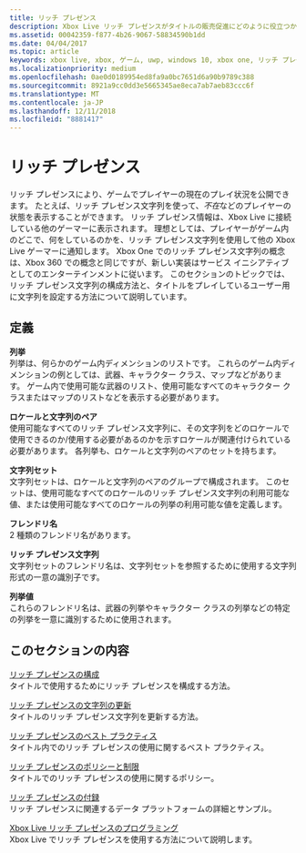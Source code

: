 ```yaml
---
title: リッチ プレゼンス
description: Xbox Live リッチ プレゼンスがタイトルの販売促進にどのように役立つかついて説明します。
ms.assetid: 00042359-f877-4b26-9067-58834590b1dd
ms.date: 04/04/2017
ms.topic: article
keywords: xbox live, xbox, ゲーム, uwp, windows 10, xbox one, リッチ プレゼンス
ms.localizationpriority: medium
ms.openlocfilehash: 0ae0d0189954ed8fa9a0bc7651d6a90b9789c388
ms.sourcegitcommit: 8921a9cc0dd3e5665345ae8eca7ab7aeb83ccc6f
ms.translationtype: MT
ms.contentlocale: ja-JP
ms.lasthandoff: 12/11/2018
ms.locfileid: "8881417"
---
```

# <a name="rich-presence"></a>リッチ プレゼンス

リッチ プレゼンスにより、ゲームでプレイヤーの現在のプレイ状況を公開できます。 たとえば、リッチ プレゼンス文字列を使って、*不在*などのプレイヤーの状態を表示することができます。 リッチ プレゼンス情報は、Xbox Live に接続している他のゲーマーに表示されます。 理想としては、プレイヤーがゲーム内のどこで、何をしているのかを、リッチ プレゼンス文字列を使用して他の Xbox Live ゲーマーに通知します。 Xbox One でのリッチ プレゼンス文字列の概念は、Xbox 360 での概念と同じですが、新しい実装はサービス イニシアティブとしてのエンターテインメントに従います。 このセクションのトピックでは、リッチ プレゼンス文字列の構成方法と、タイトルをプレイしているユーザー用に文字列を設定する方法について説明しています。


## <a name="definitions"></a>定義

**列挙**  
列挙は、何らかのゲーム内ディメンションのリストです。 これらのゲーム内ディメンションの例としては、武器、キャラクター クラス、マップなどがあります。 ゲーム内で使用可能な武器のリスト、使用可能なすべてのキャラクター クラスまたはマップのリストなどを表示する必要があります。

**ロケールと文字列のペア**  
使用可能なすべてのリッチ プレゼンス文字列に、その文字列をどのロケールで使用できるのか/使用する必要があるのかを示すロケールが関連付けられている必要があります。 各列挙も、ロケールと文字列のペアのセットを持ちます。

**文字列セット**  
文字列セットは、ロケールと文字列のペアのグループで構成されます。 このセットは、使用可能なすべてのロケールのリッチ プレゼンス文字列の利用可能な値、または使用可能なすべてのロケールの列挙の利用可能な値を定義します。

**フレンドリ名**  
2 種類のフレンドリ名があります。

**リッチ プレゼンス文字列**  
文字列セットのフレンドリ名は、文字列セットを参照するために使用する文字列形式の一意の識別子です。

**列挙値**  
これらのフレンドリ名は、武器の列挙やキャラクター クラスの列挙などの特定の列挙を一意に識別するために使用されます。


## <a name="in-this-section"></a>このセクションの内容

[リッチ プレゼンスの構成](rich-presence-strings-configuration.md)  
タイトルで使用するためにリッチ プレゼンスを構成する方法。

[リッチ プレゼンスの文字列の更新](rich-presence-strings-updating-strings.md)  
タイトルのリッチ プレゼンス文字列を更新する方法。

[リッチ プレゼンスのベスト プラクティス](rich-presence-strings-best-practices.md)  
タイトル内でのリッチ プレゼンスの使用に関するベスト プラクティス。

[リッチ プレゼンスのポリシーと制限](rich-presence-strings-policies-and-limitations.md)  
タイトルでのリッチ プレゼンスの使用に関するポリシー。

[リッチ プレゼンスの付録](rich-presence-strings-appendix.md)  
リッチ プレゼンスに関連するデータ プラットフォームの詳細とサンプル。

[Xbox Live リッチ プレゼンスのプログラミング](programming-rich-presence.md)  
Xbox Live でリッチ プレゼンスを使用する方法について説明します。
